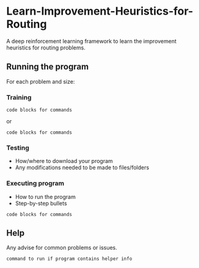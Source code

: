 # Learn-Improvement-Heuristics-for-Routing

A deep reinforcement learning framework to learn the improvement heuristics for routing problems.

## Running the program

For each problem and size:

### Training

```
code blocks for commands
```
or
```
code blocks for commands
```

### Testing

* How/where to download your program
* Any modifications needed to be made to files/folders

### Executing program

* How to run the program
* Step-by-step bullets
```
code blocks for commands
```

## Help

Any advise for common problems or issues.
```
command to run if program contains helper info
